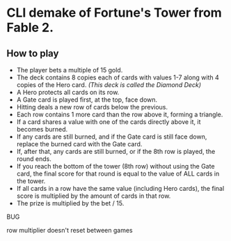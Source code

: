 # CLI demake of Fortune's Tower from Fable 2.

## How to play

- The player bets a multiple of 15 gold.
- The deck contains 8 copies each of cards with values 1-7 along with 4 copies of the Hero card. *(This deck is called the Diamond Deck)*
- A Hero protects all cards on its row.
- A Gate card is played first, at the top, face down.
- Hitting deals a new row of cards below the previous.
- Each row contains 1 more card than the row above it, forming a triangle.
- If a card shares a value with one of the cards directly above it, it becomes burned.
- If any cards are still burned, and if the Gate card is still face down, replace the burned card with the Gate card.
- If, after that, any cards are still burned, or if the 8th row is played, the round ends.
- If you reach the bottom of the tower (8th row) without using the Gate card, the final score for that round is equal to the value of ALL cards in the tower.
- If all cards in a row have the same value (including Hero cards), the final score is multiplied by the amount of cards in that row.
- The prize is multiplied by the bet / 15.


BUG

row multiplier doesn't reset between games
